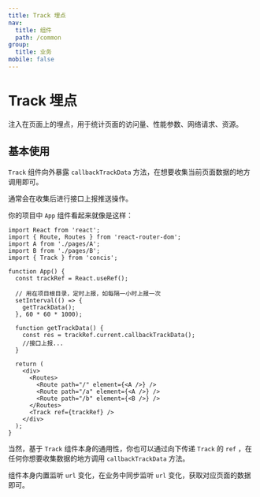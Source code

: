 ```yaml
---
title: Track 埋点
nav:
  title: 组件
  path: /common
group:
  title: 业务
mobile: false
---
```


# Track 埋点

注入在页面上的埋点，用于统计页面的访问量、性能参数、网络请求、资源。

## 基本使用

`Track` 组件向外暴露 `callbackTrackData` 方法，在想要收集当前页面数据的地方调用即可。

通常会在收集后进行接口上报推送操作。

<code src="./demos/index1.tsx"></code>

你的项目中 `App` 组件看起来就像是这样：

```
import React from 'react';
import { Route, Routes } from 'react-router-dom';
import A from './pages/A';
import B from './pages/B';
import { Track } from 'concis';

function App() {
  const trackRef = React.useRef();

  // 用在项目根目录，定时上报，如每隔一小时上报一次
  setInterval(() => {
    getTrackData();
  }, 60 * 60 * 1000);

  function getTrackData() {
    const res = trackRef.current.callbackTrackData();
    //接口上报...
  }

  return (
    <div>
      <Routes>
        <Route path="/" element={<A />} />
        <Route path="/a" element={<A />} />
        <Route path="/b" element={<B />} />
      </Routes>
      <Track ref={trackRef} />
    </div>
  );
}
```

当然，基于 `Track` 组件本身的通用性，你也可以通过向下传递 `Track` 的 `ref` ，在任何你想要收集数据的地方调用 `callbackTrackData` 方法。

组件本身内置监听 `url` 变化，在业务中同步监听 `url` 变化，获取对应页面的数据即可。
